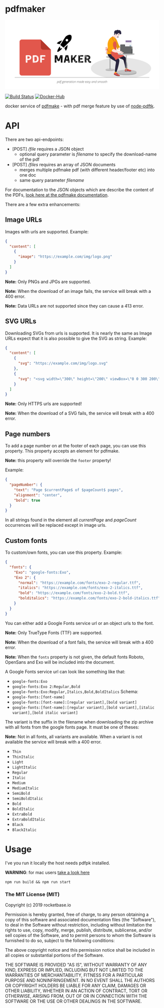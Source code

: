 # pdfmaker

![logo](assets/pdf-maker.svg)

[![Build Status](https://travis-ci.org/rocketbase-io/pdfmaker.svg?branch=master)](https://travis-ci.org/rocketbase-io/pdfmaker)
[![Docker-Hub](https://images.microbadger.com/badges/version/rocketbaseio/pdfmaker.svg)](https://cloud.docker.com/repository/docker/rocketbaseio/pdfmaker)

docker service of [pdfmake](http://pdfmake.org/) - with pdf merge feature by use of [node-pdftk](https://www.npmjs.com/package/node-pdftk).

# API
There are two api-endpoints:
* [POST] _/file_ requires a JSON object
  * optional query parameter is _filename_ to specify the download-name of the pdf
* [POST] _/files_ requires an array of JSON documents
  * merges multiple pdfmake pdf (with different header/footer etc) into one doc
  * same query parameter _filename_

For documentation to the JSON objects which are describe the content of the PDFs, [look here at the pdfmake documentation](https://pdfmake.github.io/docs/).

There are a few extra enhancements:
## Image URLs
Images with urls are supported. Example:

```json
{
  "content": [
    {
      "image": "https://example.com/img/logo.png"
    }
  ]
}
```

**Note:** Only PNGs and JPGs are supported.

**Note:** When the download of an image fails, the service will break with a 400 error.

**Note:** Data URLs are not supported since they can cause a 413 error.

## SVG URLs
Downloading SVGs from urls is supported. It is nearly the same as Image URLs expect that it is also possible to give the SVG as string. Example:
```json
{
  "content": [
    {
      "svg": "https://example.com/img/logo.svg"
    },
    {
      "svg": "<svg width=\"300\" height=\"200\" viewBox=\"0 0 300 200\"><text x=\"0\" y=\"50\">Example Image</text></svg>"
    }
  ]
}
```

**Note:** Only HTTPS urls are supported!

**Note:** When the download of a SVG fails, the service will break with a 400 error.

## Page numbers
To add a page number on at the footer of each page, you can use this property. This property accepts an element for pdfmake.

**Note:** this property will override the `footer` property!

Example:
```json
{
  "pageNumber": {
    "text": "Page $currentPage$ of $pageCount$ pages",
    "alignment": "center",
    "bold": true
  }
}
```
In all strings found in the element all $currentPage$ and $pageCount$ occurrences will be replaced except in image urls.
## Custom fonts
To custom/own fonts, you can use this property.
Example:
```json
{
  "fonts": {
    "Exo": "google-fonts:Exo",
    "Exo 2": {
      "normal": "https://example.com/fonts/exo-2-regular.ttf",
      "italics": "https://example.com/fonts/exo-2-italics.ttf",
      "bold": "https://example.com/fonts/exo-2-bold.ttf",
      "bolditalics": "https://example.com/fonts/exo-2-bold-italics.ttf"
    }
  }
}
```
You can either add a Google Fonts service url or an object urls to the font.

**Note:** Only TrueType Fonts (TTF) are supported.

**Note:** When the download of a font fails, the service will break with a 400 error.

**Note:** When the `fonts` property is not given, the default fonts Roboto, OpenSans and Exo will be included into the document.

A Google Fonts service url can look like something like that:
* `google-fonts:Exo`
* `google-fonts:Exo 2:Regular,Bold`
* `google-fonts:Exo:Regular,Italics,Bold,BoldItalics`
Schema:
* `google-fonts:[font-name]`
* `google-fonts:[font-name]:[regular variant],[bold variant]`
* `google-fonts:[font-name]:[regular variant],[bold variant],[italic variant],[bold italic variant]`

The variant is the suffix in the filename when downloading the zip archive with all fonts from the google fonts page. It must be one of theses:

**Note:** Not in all fonts, all variants are available. When a variant is not available the service will break with a 400 error.
* `Thin`
* `ThinItalic`
* `Light`
* `LightItalic`
* `Regular`
* `Italic`
* `Medium`
* `MediumItalic`
* `SemiBold`
* `SemiBoldItalic`
* `Bold`
* `BoldItalic`
* `ExtraBold`
* `ExtraBoldItalic`
* `Black`
* `BlackItalic`

# Usage

I've you run it locally the host needs pdfpk installed.

**WARNING**: for mac users [take a look here](https://github.com/jjwilly16/node-pdftk/issues/3)

```shell script
npm run build && npm run start
```

### The MIT License (MIT)
Copyright (c) 2019 rocketbase.io

Permission is hereby granted, free of charge, to any person obtaining a copy of this software and associated documentation files (the "Software"), to deal in the Software without restriction, including without limitation the rights to use, copy, modify, merge, publish, distribute, sublicense, and/or sell copies of the Software, and to permit persons to whom the Software is furnished to do so, subject to the following conditions:

The above copyright notice and this permission notice shall be included in all copies or substantial portions of the Software.

THE SOFTWARE IS PROVIDED "AS IS", WITHOUT WARRANTY OF ANY KIND, EXPRESS OR IMPLIED, INCLUDING BUT NOT LIMITED TO THE WARRANTIES OF MERCHANTABILITY, FITNESS FOR A PARTICULAR PURPOSE AND NONINFRINGEMENT. IN NO EVENT SHALL THE AUTHORS OR COPYRIGHT HOLDERS BE LIABLE FOR ANY CLAIM, DAMAGES OR OTHER LIABILITY, WHETHER IN AN ACTION OF CONTRACT, TORT OR OTHERWISE, ARISING FROM, OUT OF OR IN CONNECTION WITH THE SOFTWARE OR THE USE OR OTHER DEALINGS IN THE SOFTWARE.
